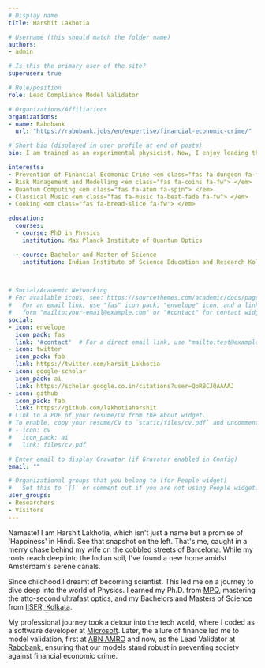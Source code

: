 ```yaml
---
# Display name
title: Harshit Lakhotia

# Username (this should match the folder name)
authors:
- admin

# Is this the primary user of the site?
superuser: true

# Role/position
role: Lead Compliance Model Validator 

# Organizations/Affiliations
organizations:
- name: Rabobank
  url: "https://rabobank.jobs/en/expertise/financial-economic-crime/"

# Short bio (displayed in user profile at end of posts)
bio: I am trained as an experimental physicist. Now, I enjoy leading the validation of models designed to prevent financial economic crimes at Rabobank in the Netherlands.

interests:
- Prevention of Financial Ecomonic Crime <em class="fas fa-dungeon fa-fw"> </em>
- Risk Management and Modelling <em class="fas fa-coins fa-fw"> </em>
- Quantum Computing <em class="fas fa-atom fa-spin"> </em>
- Classical Music <em class="fas fa-music fa-beat-fade fa-fw"> </em>
- Cooking <em class="fas fa-bread-slice fa-fw"> </em>

education:
  courses:
  - course: PhD in Physics
    institution: Max Planck Institute of Quantum Optics 

  - course: Bachelor and Master of Science
    institution: Indian Institute of Science Education and Research Kolkata 

 

# Social/Academic Networking
# For available icons, see: https://sourcethemes.com/academic/docs/page-builder/#icons
#   For an email link, use "fas" icon pack, "envelope" icon, and a link in the
#   form "mailto:your-email@example.com" or "#contact" for contact widget.
social:
- icon: envelope
  icon_pack: fas
  link: '#contact'  # For a direct email link, use "mailto:test@example.org".
- icon: twitter
  icon_pack: fab
  link: https://twitter.com/Harsit_Lakhotia
- icon: google-scholar
  icon_pack: ai
  link: https://scholar.google.co.in/citations?user=QoRBCJQAAAAJ
- icon: github
  icon_pack: fab
  link: https://github.com/lakhotiaharshit
# Link to a PDF of your resume/CV from the About widget.
# To enable, copy your resume/CV to `static/files/cv.pdf` and uncomment the lines below.
# - icon: cv
#   icon_pack: ai
#   link: files/cv.pdf

# Enter email to display Gravatar (if Gravatar enabled in Config)
email: ""

# Organizational groups that you belong to (for People widget)
#   Set this to `[]` or comment out if you are not using People widget.
user_groups:
- Researchers
- Visitors
---
```

Namaste! <em class="fas fa-praying-hands fa-fw"> </em> I am Harshit Lakhotia, which isn't just a name but a promise of 'Happiness' in Hindi. See that snapshot on the left. That's me, caught in a merry chase behind my wife on the cobbled streets of Barcelona. While my roots reach deep into the Indian soil, I've found a new home amidst Amsterdam's serene canals.

Since childhood I dreamt of becoming scientist.  This led me on a journey to dive deep into the world of Physics. I earned my Ph.D. from [MPQ](www.mpq.mpg.de), mastering the atto-second ultrafast optics, and my Bachelors and Masters of Science from [IISER, Kolkata](www.iiserkol.ac.in).

My professional journey took a detour into the tech world, where I coded as a software developer at [Microsoft](https://azure.microsoft.com/en-gb/solutions/quantum-computing/technology/). Later, the allure of finance led me to model validation, first at [ABN AMRO](https://www.abnamro.com/) and now, as the Lead Validator at [Rabobank](https://www.rabobank.com/), ensuring that our models stand robust in preventing society against financial economic crime.

